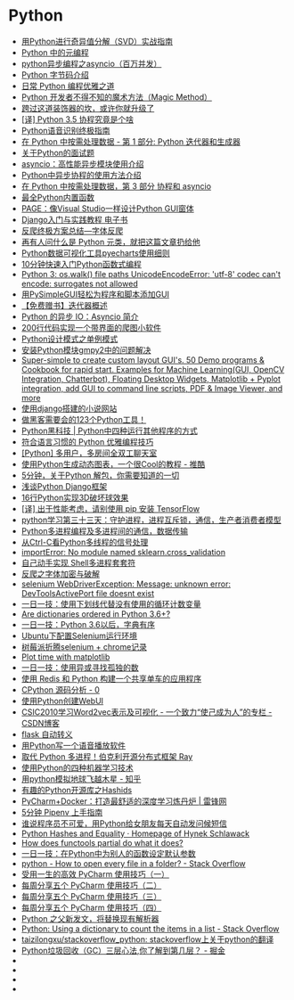 # Python

*   [用Python进行奇异值分解（SVD）实战指南](https://zhuanlan.zhihu.com/p/37542414)
*   [Python 中的元编程](https://www.ibm.com/developerworks/cn/analytics/library/ba-metaprogramming-python/index.html?ca=drs-)
*   [python异步编程之asyncio（百万并发）](http://www.cnblogs.com/shenh/p/9090586.html)
*   [Python 字节码介绍](https://linux.cn/article-9816-1.html)
*   [日常 Python 编程优雅之道](https://linux.cn/article-9856-1.html)
*   [Python 开发者不得不知的魔术方法（Magic Method）](https://mp.weixin.qq.com/s?__biz=MzA3OTgyMDcwNg==&mid=2650634795&idx=2&sn=6e81c0c8a38ac99b9288e009d1539715&chksm=87a478e6b0d3f1f0d41734d1cc7594f606177773b897ca3f2a36f4d63ed30228fff041f3345e&mpshare=1&scene=23&srcid=0407OLGAlNDKxualPo89tzGs#rd)
*   [跨过这道装饰器的坎，或许你就升级了](https://mp.weixin.qq.com/s?__biz=MzA3OTgyMDcwNg==&mid=2650634794&idx=2&sn=f631e3943b55a33ddc69492b906c0c93&chksm=87a478e7b0d3f1f10b38dd586e2ae37eb3a71a8bfb9e58aaa97c5e34cc5a8deee73ad8e92373&mpshare=1&scene=23&srcid=0407uKmNFkufxIHUearvcwf4#rd)
*   [[译] Python 3.5 协程究竟是个啥](http://blog.rainy.im/2016/03/09/how-the-heck-does-async-await-work-in-python-3-5/)
*   [Python语音识别终极指南](https://www.jianshu.com/p/0cc915a28de3)
*   [在 Python 中按需处理数据 - 第 1 部分: Python 迭代器和生成器](http://www.ibm.com/developerworks/cn/analytics/library/ba-on-demand-data-python-1/index.html)
*   [关于Python的面试题](https://github.com/taizilongxu/interview_python)
*   [asyncio：高性能异步模块使用介绍](https://mp.weixin.qq.com/s?__biz=MjM5MzgyODQxMQ==&mid=2650368555&idx=1&sn=a449f107c9c16466c51ce8a6939fcb1b&chksm=be9cd17f89eb5869c00e964e42e79400d4c9b993c4c5764ddbf9ef0e4b85741fc4ab05c77dbc&mpshare=1&scene=23&srcid=07163jZEvRwfwwii9F8dKopl#rd)
*   [Python中异步协程的使用方法介绍](https://cuiqingcai.com/6160.html)
*   [在 Python 中按需处理数据，第 3 部分 协程和 asyncio](https://www.ibm.com/developerworks/cn/analytics/library/ba-on-demand-data-python-3/index.html)
*   [最全Python内置函数](http://www.cnblogs.com/wuyongcong/p/9418919.html)
*   [PAGE：像Visual Studio一样设计Python GUI窗体](https://mp.weixin.qq.com/s?__biz=MzI4MzM2MDgyMQ==&mid=2247486580&idx=1&sn=251270d729f4e50103788b09a4ddf646&chksm=eb8aa72edcfd2e38ec4a4dea36576a104af997abf95ba93bf2d8e591e3dd10ca7a6512ae17df&mpshare=1&scene=23&srcid=0418h5LkldjIvFv8Q26MjASe#rd)
*   [Django入门与实践教程 电子书](https://github.com/pythonzhichan/django-beginners-guide)
*   [反爬终极方案总结—字体反爬](https://zhuanlan.zhihu.com/p/37838586)
*   [再有人问什么是 Python 元类，就把这篇文章扔给他](https://mp.weixin.qq.com/s/DRqffRRmHtswI4tVtjhbRQ)
*   [Python数据可视化工具pyecharts使用细则](https://www.jiqizhixin.com/articles/2018-08-16-6)
*   [10分钟快速入门Python函数式编程](https://blog.csdn.net/dQCFKyQDXYm3F8rB0/article/details/82117264)
*   [Python 3: os.walk() file paths UnicodeEncodeError: 'utf-8' codec can't encode: surrogates not allowed](https://stackoverflow.com/questions/27366479/python-3-os-walk-file-paths-unicodeencodeerror-utf-8-codec-cant-encode-s)
*   [用PySimpleGUI轻松为程序和脚本添加GUI](http://developer.51cto.com/art/201809/582779.htm)
*   [【免费赠书】迭代器概述](https://mp.weixin.qq.com/s?__biz=MzAwOTQ4MzY1Nw==&mid=2247485445&idx=1&sn=bf87184352a768050652e8d60f1de89f&chksm=9b5face3ac2825f563378498edc7371502e5ef1efa846c06339e04cef00c8e1da9662a34c52e&scene=0&ascene=14&devicetype=android-26&version=26060739&nettype=cmnet&abtest_cookie=AwABAAoACwAMAAYAPoseACWXHgAKmB4ANpgeAHeYHgChmB4AAAA%3D&lang=zh_CN&pass_ticket=tqg0vPML%2BTARLJOLY%2Ftw59g6C1%2Bf20Y782OQrJaIhR2lXQpvSa3mHgK6ggoIP0Ak&wx_header=1)
*   [Python 的异步 IO：Asyncio 简介](https://mp.weixin.qq.com/s?__biz=MzAwOTQ4MzY1Nw==&mid=2247485965&idx=1&sn=948a683a1a864044845fdacf9286f198&chksm=9b5faeebac2827fdda5caa4e5b88617a4aed47196049dfa39de73c3caa93d1c5f45fea4a48df&mpshare=1&scene=23&srcid=08061yvgd2KNquE5lS2cU3i5#rd)
*   [200行代码实现一个带界面的爬图小软件](https://mp.weixin.qq.com/s?__biz=MzAwOTQ4MzY1Nw==&mid=2247486475&idx=1&sn=8552bdfc992440a13867cd709b6ec296&chksm=9b5fa8edac2821fb321a96de31f962b65fc0607b854c29c2bfa85e84fb8cf6d586e4604db24b&mpshare=1&scene=23&srcid=0808HRRBMq5GyGSqy5QkInei#rd)
*   [Python设计模式之单例模式](https://mp.weixin.qq.com/s?__biz=MzAwOTQ4MzY1Nw==&mid=2247485435&idx=1&sn=ef9f320bd55131e3a11e4c227d394a40&chksm=9b5fa31dac282a0ba72dd62c3a013612cb824bce2b1c89cc784a64b624bca9d83b62abcaa7c6&mpshare=1&scene=23&srcid=0803emce3i5P9Ql28a9u66HP#rd)
*   [安装Python模块gmpy2中的问题解决](http://blog.51cto.com/12332766/2116615)
*   [Super-simple to create custom layout GUI's. 50 Demo programs & Cookbook for rapid start. Examples for Machine Learning(GUI, OpenCV Integration, Chatterbot), Floating Desktop Widgets, Matplotlib + Pyplot integration, add GUI to command line scripts, PDF & Image Viewer, and more](https://github.com/MikeTheWatchGuy/PySimpleGUI)
*   [使用django搭建的小说网站](https://github.com/liua0/dushu)
*   [做黑客需要会的123个Python工具！](http://developer.51cto.com/art/201804/571791.htm?utm_source=tuicool&utm_medium=referral)
*   [Python黑科技 | Python中四种运行其他程序的方式](https://mp.weixin.qq.com/s?__biz=MzA3OTgyMDcwNg==&mid=2650635919&idx=2&sn=51d3e92dc1262e8af9e59cff9a468bfd&chksm=87a47c42b0d3f55454f51fe75372fc1d41c9740ad5f04bea17d6df048d79c3ca539b017934bb&mpshare=1&scene=23&srcid=0920bvnIjaXi23gA92EZyx0Y#rd)
*   [符合语言习惯的 Python 优雅编程技巧](https://mp.weixin.qq.com/s/ENZKTzxkhP5ZoRX9QMMDxg?utm_source=tuicool&utm_medium=referral)
*   [[Python] 多用户，多房间全双工聊天室](http://www.jianshu.com/p/0bd2efdadaf4?utm_source=tuicool&utm_medium=referral)
*   [使用Python生成动态图表，一个很Cool的教程 - 推酷](https://blog.csdn.net/dQCFKyQDXYm3F8rB0/article/details/82836621?utm_source=tuicool&utm_medium=referral)
*   [5分钟，关于Python 解包，你需要知道的一切](https://mp.weixin.qq.com/s?__biz=MjM5MzgyODQxMQ==&mid=2650368719&idx=1&sn=728e698d91b2876af1252781a1800242&chksm=be9cd19b89eb588d0ece4322c0977771cbd3e1fa677dc4f19a7388b53dd99545e8143a176818&mpshare=1&scene=23&srcid=0926yPb9w2O0s4hPC56yJ7AS#rd)
*   [浅谈Python Django框架](https://mp.weixin.qq.com/s?__biz=MzA3OTgyMDcwNg==&mid=2650635730&idx=2&sn=ffbb4467ecffff3b23bf23734131e714&chksm=87a47f1fb0d3f60964b4e9f0e53ef21909324bb8355a83a0998d193e46076df93d436cf3f7b1&mpshare=1&scene=23&srcid=0927rUAfKAATLgWPiY131yx0#rd)
*   [16行Python实现3D破坏球效果](https://mp.weixin.qq.com/s?__biz=MzA3OTgyMDcwNg==&mid=2650635965&idx=2&sn=98ce89a7ddb9601073276db2df86a929&chksm=87a47c70b0d3f5667856b27c480c2fccb0542857bfd28a463e188b3de36b93feb13f73a7c2aa&mpshare=1&scene=23&srcid=1005kMLDzC3rhGpPdEssonSJ#rd)
*   [[译] 出于性能考虑，请别使用 pip 安装 TensorFlow](https://mp.weixin.qq.com/s/u3_RDIPYVCZrLXmwLz7eRA?utm_source=tuicool&utm_medium=referral)
*   [python学习第三十三天：守护进程，进程互斥锁，通信，生产者消费者模型](http://www.cnblogs.com/luck-L/p/9299953.html?utm_source=tuicool&utm_medium=referral)
*   [Python多进程编程及多进程间的通信，数据传输](http://www.cnblogs.com/BanL/p/9637033.html?utm_source=tuicool&utm_medium=referral)
*   [从Ctrl-C看Python多线程的信号处理](https://cyrusin.github.io/2016/05/25/python20160525/?utm_source=tuicool&utm_medium=referral)
*   [importError: No module named sklearn.cross_validation](https://stackoverflow.com/questions/30667525/importerror-no-module-named-sklearn-cross-validation)
*   [自己动手实现 Shell多进程套套符](http://yq.aliyun.com/articles/655907?utm_source=tuicool&utm_medium=referral)
*   [反爬之字体加密与破解](https://www.tuicool.com/articles/QzY7Zfi)
*   [selenium WebDriverException: Message: unknown error: DevToolsActivePort file doesnt exist](http://www.cnblogs.com/z-x-y/p/9507467.html)
*   [一日一技：使用下划线代替没有使用的循环计数变量](https://mp.weixin.qq.com/s?__biz=MzI2MzEwNTY3OQ==&mid=2648976515&idx=1&sn=1653b498d3e61d7083726bd174e13169&chksm=f2507163c527f8754eff2252c0c4989f8c46cd2df7f6840a8d1a28b1fd58ae9b3d73822a14a2&mpshare=1&scene=23&srcid=1030qFIhwLKhk14CapXpPWxQ#rd)
*   [Are dictionaries ordered in Python 3.6+?](https://stackoverflow.com/questions/39980323/are-dictionaries-ordered-in-python-3-6)
*   [一日一技：Python 3.6以后，字典有序](https://mp.weixin.qq.com/s?__biz=MzI2MzEwNTY3OQ==&mid=2648976524&idx=1&sn=f088643b8d2c30857109e15a6c5a6b53&chksm=f250716cc527f87a6ad10a62a229565fd5bcab9004fe801dc4a2166156eef9485a94d3165a31&mpshare=1&scene=23&srcid=103056bYC3dvLTw0PeG5hdyr#rd)
*   [Ubuntu下配置Selenium运行环境](https://www.itfanr.cc/2016/10/19/configuration-the-selenium-running-environment-in-ubuntu/)
*   [树莓派折腾selenium + chrome记录](https://my.oschina.net/u/727875/blog/1608342)
*   [Plot time with matplotlib](https://pythonspot.com/plot-time-with-matplotlib/)
*   [一日一技：使用异或寻找孤独的数](https://mp.weixin.qq.com/s?__biz=MzI2MzEwNTY3OQ==&mid=2648976546&idx=1&sn=e11a24ca06081f9e9b1cb54a951f77e5&chksm=f2507142c527f8548a15d021a2ab0009140a46d1367da45f0635c1b0f817b62cdcfc641c7cb9&mpshare=1&scene=23&srcid=1104WhzX7oLX3VIfLLVoxgk6#rd)
*   [使用 Redis 和 Python 构建一个共享单车的应用程序](https://linux.cn/article-10231-1.html?utm_source=tuicool&utm_medium=referral)
*   [CPython 源码分析 - 0](https://zhuanlan.zhihu.com/p/49451546?utm_source=tuicool&utm_medium=referral)
*   [使用Python创建WebUI](https://zhuanlan.zhihu.com/p/50826998?utm_source=tuicool&utm_medium=referral)
*   [CSIC2010学习Word2vec表示及可视化 - 一个致力“使己成为人”的专栏 - CSDN博客](https://blog.csdn.net/wjbwjbwjbwjb/article/details/78145716)
*   [flask 自动转义](https://blog.csdn.net/weixin_42752585/article/details/83750696)
*   [用Python写一个语音播放软件](https://mp.weixin.qq.com/s?__biz=MzIxNjM4NDE2MA==&mid=2247488002&idx=1&sn=74622d2c18a23e09342afeb56e780f28&chksm=978885cda0ff0cdb47b960a1850bb7d8dabc3641a120e09ce1aa8c449f70b15ae140a51c2ea4&mpshare=1&scene=23&srcid=10303mfkkaShKQBHes7iopyx#rd)
*   [取代 Python 多进程！伯克利开源分布式框架 Ray](https://www.infoq.cn/article/6_7CfthGiXg0aytptoai)
*   [使用Python的四种机器学习技术](http://mushiming.top/mushblog/archives/928)
*   [用python模拟地球飞越木星 - 知乎](https://zhuanlan.zhihu.com/p/56598906)
*   [有趣的Python开源库之Hashids](https://mp.weixin.qq.com/s/-DJ9Bk5uxLwUpm8GPE55HQ?)
*   [PyCharm+Docker：打造最舒适的深度学习炼丹炉 | 雷锋网](https://www.leiphone.com/news/201902/fcOmAfgU4CBwvMPM.html)
*   [5分钟 Pipenv 上手指南](https://mp.weixin.qq.com/s?__biz=MjM5MzgyODQxMQ==&mid=2650369420&idx=1&sn=632b0176f5ce7263c4b356186db99f76&chksm=be9cd6d889eb5fce1c9b418105e00600f44a707e649f3178c2736276050822c1df7b384f734e&mpshare=1&scene=23&srcid=01186ORt8JIbannC939DsUqS#rd)
*   [谁说程序员不可爱，用Python给女朋友每天自动发问候短信](https://mp.weixin.qq.com/s?__biz=MzIxNjM4NDE2MA==&mid=2247487960&idx=1&sn=f7efc17b5d33b92c22527c27960cc70f&chksm=97888617a0ff0f01b7aa8eac826d0969372d19a4018ab2cbfff68c1c046b7008160b9d69abe3&mpshare=1&scene=23&srcid=0313QC8x0hKtMicG5brYMSYj#rd)
*   [Python Hashes and Equality · Homepage of Hynek Schlawack](https://hynek.me/articles/hashes-and-equality/)
*   [How does functools partial do what it does?](https://stackoverflow.com/questions/15331726/how-does-functools-partial-do-what-it-does)
*   [一日一技：在Python中为别人的函数设定默认参数](https://mp.weixin.qq.com/s?__biz=MzI2MzEwNTY3OQ==&mid=2648977247&idx=1&sn=36c9dd5e44518694000091d99ccacce2&chksm=f25072bfc527fba97ef21faf3b0f3fbbab6833b41c63f22e7ce1e76855d59972acdf2b30e34e&mpshare=1&scene=23&srcid=#rd)
*   [python - How to open every file in a folder? - Stack Overflow](https://stackoverflow.com/questions/18262293/how-to-open-every-file-in-a-folder)
*   [受用一生的高效 PyCharm 使用技巧（一）](https://zhuanlan.zhihu.com/p/60383815)
*   [每周分享五个 PyCharm 使用技巧（二）](https://zhuanlan.zhihu.com/p/60987477)
*   [每周分享五个 PyCharm 使用技巧（三）](https://zhuanlan.zhihu.com/p/65041144)
*   [每周分享五个 PyCharm 使用技巧（四）](https://zhuanlan.zhihu.com/p/69531467)
*   [Python 之父新发文，将替换现有解析器](https://mp.weixin.qq.com/s?__biz=MzUyOTk2MTcwNg==&mid=2247484442&idx=1&sn=19b78b6906d62012a0422d6e9504549a&utm_source=tuicool&utm_medium=referral)
*   [Python: Using a dictionary to count the items in a list - Stack Overflow](https://stackoverflow.com/questions/3496518/python-using-a-dictionary-to-count-the-items-in-a-list)
*   [taizilongxu/stackoverflow_python: stackoverflow上关于python的翻译](https://github.com/taizilongxu/stackoverflow_python)
*   [Python垃圾回收（GC）三层心法,你了解到第几层？ - 掘金](https://juejin.im/post/5b34b117f265da59a50b2fbe) 
*   []()
*   []()
*   []()
*   []()





